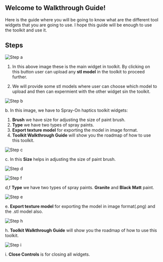 ## Welcome to Walkthrough Guide!

Here is the guide where you will be going to know what are the different tool widgets that you are going to use. I hope this guide will be enough to use the toolkit and use it.  

## Steps


![Step a](/threeJs/docs/assets/a.jpg)



1. In this above image these is the main widget in toolkit. By clicking on this button user can upload any **stl model** in the toolkit to proceed further. 

2. We will provide some stl models where user can choose which model to upload and then can expermient with the other widget sin the toolkit.


![Step b](/threeJs/docs/assets/b.jpg)


b. In this image, we have to  Spray-On haptics toolkit widgets:

1. **Brush** we have size for adjusting the size of paint brush.
2. **Type** we have two types of spray paints.
3. **Export texture model** for exporting the model in image format.
4. **Toolkit Walkthrough Guide** will show you the roadmap of how to use this toolkit.

![Step c](/threeJs/docs/assets/c.jpg)

c. In this **Size** helps in adjusting the size of paint brush. <!-- A value of 1 is like a pencil and a value of 15 or more is like a spray paint can. -->



![Step d](/threeJs/docs/assets/d.jpg) 

![Step f](/threeJs/docs/assets/f.jpg)



d,f **Type** we have two types of spray paints. **Granite** and **Black Matt** paint.


![Step e](/threeJs/docs/assets/e.jpg)



e. **Export texture model** for exporting the model in image format(.png) and the .stl model also.


![Step h](/threeJs/docs/assets/h.jpg)


h. **Toolkit Walkthrough Guide** will show you the roadmap of how to use this toolkit.



![Step i](/threeJs/docs/assets/i.jpg)


i. **Close Controls** is for closing all widgets.



<!--Here is the code ofsome basic examples that I created for learning Javascript. JavaScript, are called “dynamically typed”, meaning that there exist data types, but variables are not bound to any of them.]

### Day 1

[Things that I learned today:1. **Relative path:** A relative path needs to be combined with another path in order to access a file. For example, joe/foo is a relative path. Without more information, a program cannot reliably locate the joe/foo directory in the file system. 2. **Absolute path:** An absolute path always contains the root element and the complete directory list required to locate the file. For example, `/home/sally/statusReport` is an absolute path. All of the information needed to locate the file is contained in the path string. For more details see [What is a path?](https://docs.oracle.com/javase/tutorial/essential/io/path.html). ]

```markdown
<html>

<head>

<body>
    <script src="./alert.js">

    </script>
</body>
</head>

</html>
# Header 1
## Header 2
### Header 3

- Bulleted
- List

1. Numbered
2. List

**Bold** and _Italic_ and `Code` text

[Link](url) and ![Image](src)
```
For more details see [Hello World Example](https://javascript.info/hello-world).

-->


